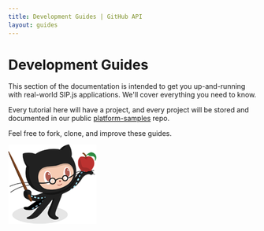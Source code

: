 ```yaml
---
title: Development Guides | GitHub API
layout: guides
---
```


# Development Guides

This section of the documentation is intended to get you up-and-running with
real-world SIP.js applications. We'll cover everything you need to know.

Every tutorial here will have a project, and every project will be
stored and documented in our public
[platform-samples](https://github.com/onsip/sipjs-platform-samples) repo.

Feel free to fork, clone, and improve these guides.

![](/images/professorcat.png)
